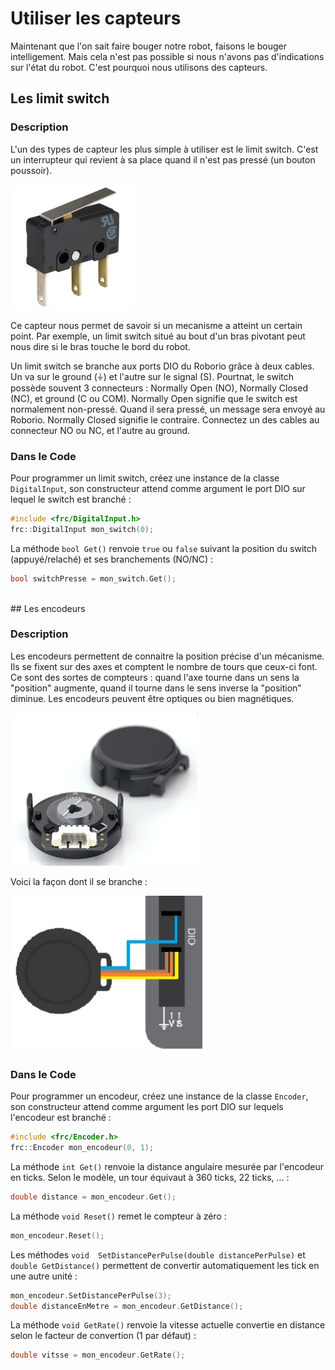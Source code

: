 # Utiliser les capteurs

Maintenant que l'on sait faire bouger notre robot, faisons le bouger intelligement. Mais cela n'est pas possible si nous n'avons pas d'indications sur l'état du robot. C'est pourquoi nous utilisons des capteurs.


## Les limit switch

### Description

L'un des types de capteur les plus simple à utiliser est le limit switch. C'est un interrupteur qui revient à sa place quand il n'est pas pressé (un bouton poussoir).

![Limit Switch](img/Limit_switch.jpg)

Ce capteur nous permet de savoir si un mecanisme a atteint un certain point. Par exemple, un limit switch situé au bout d'un bras pivotant peut nous dire si le bras touche le bord du robot.

Un limit switch se branche aux ports DIO du Roborio grâce à deux cables. Un va sur le ground (&#9178;) et l'autre sur le signal (S). Pourtnat, le switch possède souvent 3 connecteurs : Normally Open (NO), Normally Closed (NC), et ground (C ou COM). Normally Open signifie que le switch est normalement non-pressé. Quand il sera pressé, un message sera envoyé au Roborio. Normally Closed signifie le contraire. Connectez un des cables au connecteur NO ou NC, et l'autre au ground.

### Dans le Code

Pour programmer un limit switch, créez une instance de la classe `DigitalInput`, son constructeur attend comme argument le port DIO sur lequel le switch est branché :
```c++
#include <frc/DigitalInput.h>
frc::DigitalInput mon_switch(0);
```

La méthode `bool Get()` renvoie `true` ou `false` suivant la position du switch (appuyé/relaché) et ses branchements (NO/NC) :
```c++
bool switchPresse = mon_switch.Get();
```

<br>
## Les encodeurs

### Description

Les encodeurs permettent de connaitre la position précise d'un mécanisme. Ils se fixent sur des axes et comptent le nombre de tours que ceux-ci font. Ce sont des sortes de compteurs : quand l'axe tourne dans un sens la "position" augmente, quand il tourne dans le sens inverse la "position" diminue. Les encodeurs peuvent être optiques ou bien magnétiques.

![Encodeur](img/Encodeur.jpg)

Voici la façon dont il se branche :

![Branchements encodeur](img/Encodeur_wiring.jpg)

### Dans le Code

Pour programmer un encodeur, créez une instance de la classe `Encoder`, son constructeur attend comme argument les port DIO sur lequels l'encodeur est branché :
```c++
#include <frc/Encoder.h>
frc::Encoder mon_encodeur(0, 1);
```

La méthode `int Get()` renvoie la distance angulaire mesurée par l'encodeur en ticks. Selon le modèle, un tour équivaut à 360 ticks, 22 ticks, ... :
```c++
double distance = mon_encodeur.Get();
```

La méthode `void Reset()` remet le compteur à zéro :
```c++
mon_encodeur.Reset();
```

Les méthodes `void 	SetDistancePerPulse(double distancePerPulse)` et `double GetDistance()` permettent de convertir automatiquement les tick en une autre unité :
```c++
mon_encodeur.SetDistancePerPulse(3);
double distanceEnMetre = mon_encodeur.GetDistance();
```

La méthode `void GetRate()` renvoie la vitesse actuelle convertie en distance selon le facteur de convertion (1 par défaut) :
```c++
double vitsse = mon_encodeur.GetRate();
```